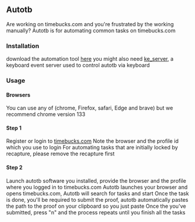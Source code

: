 ## Autotb 
Are working on timebucks.com and you're frustrated by the working manually? 
Autotb is for automating common tasks on timebucks.com 

### Installation 
download the automation tool [here](https://github.com/Austin-rgb/autotb/releases/download/windows-25.4.3/tl_worker.exe)
you might also need [ke_server](https://github.com/Austin-rgb/autotb/releases/download/windows-25.4.3/ke_server.exe), a keyboard event server used to control autotb via keyboard 

### Usage
#### Browsers
You can use any of (chrome, Firefox, safari, Edge and brave) but we recommend chrome version 133

#### Step 1
Register or login to [timebucks.com](https://timebucks.com/?refID=223919945)
Note the browser and the profile id which you use to login
For automating tasks that are initially locked by recapture, please remove the recapture first 

#### Step 2
Launch autotb software you installed, provide the browser and the profile where you logged in to timebucks.com 
Autotb launches your browser and opens timebucks.com, 
Autotb will search for tasks and start 
Once the task is done, you'll be required to submit the proof, autotb automatically pastes the path to the proof on your clipboard so you just paste
Once the you've submitted, press "n" and the process repeats until you finish all the tasks 
